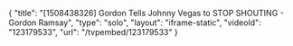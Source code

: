 {
    "title": "[1508438326] Gordon Tells Johnny Vegas to STOP SHOUTING - Gordon Ramsay",
    "type": "solo",
    "layout": "iframe-static",
    "videoId": "123179533",
    "url": "\/tvpembed\/123179533"
}